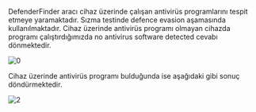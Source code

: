 DefenderFinder aracı cihaz üzerinde çalışan antivirüs programlarını tespit etmeye yaramaktadır. Sızma testinde defence evasion aşamasında kullanılmaktadır.
Cihaz üzerinde antivirüs programı olmayan cihazda programı çalıştırdığımızda no antivirus software detected cevabı dönmektedir.

![0](https://github.com/meisterlos/DefenderFinder/assets/81145753/2713365e-481b-49df-8ca3-b2919f240c94)

Cihaz üzerinde antivirüs programı bulduğunda ise aşağıdaki gibi sonuç döndürmektedir.

![2](https://github.com/meisterlos/DefenderFinder/assets/81145753/3437e9a8-eea0-471d-8547-b198efcda0f0)
